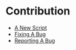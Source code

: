 # Contribution

- [A New Script](https://github.com/sarvesh4396/Termux-Scripts/blob/main/.github/Templates/NEW_SCRIPT.md)
- [Fixing A Bug](https://github.com/sarvesh4396/Termux-Scripts/blob/main/.github/Templates/BUG_FIX.md)
- [Reporting A Bug](https://github.com/sarvesh4396/Termux-Scripts/blob/main/.github/Templates/BUG_REPORT.md)

